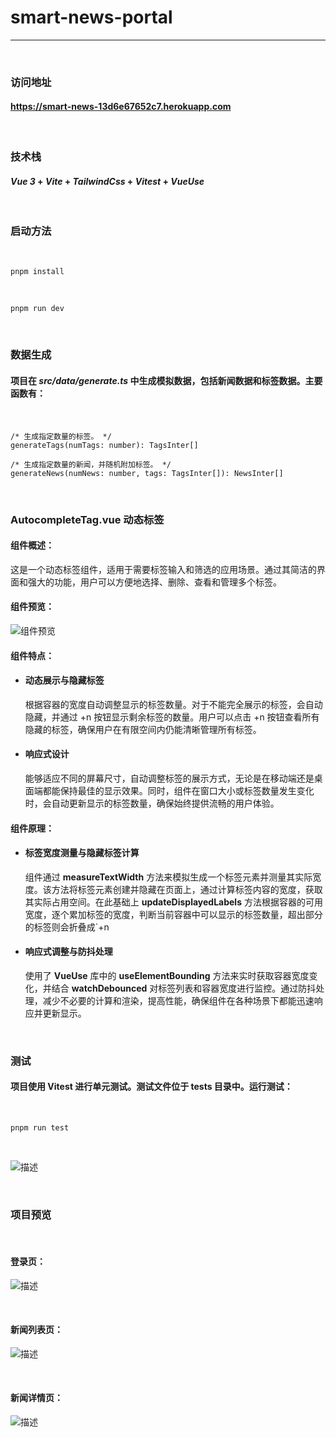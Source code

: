 # smart-news-portal

***

<br/>

### 访问地址

#### https://smart-news-13d6e67652c7.herokuapp.com

<br/>

### 技术栈

#### ***Vue 3*** + ***Vite*** + ***TailwindCss*** + ***Vitest*** + ***VueUse***

<br/>

### 启动方法

<br/>

    pnpm install

<br />

    pnpm run dev

<br />

### 数据生成

#### 项目在 ***src/data/generate.ts*** 中生成模拟数据，包括新闻数据和标签数据。主要函数有：

<br />

    /* 生成指定数量的标签。 */
    generateTags(numTags: number): TagsInter[]

    /* 生成指定数量的新闻，并随机附加标签。 */
    generateNews(numNews: number, tags: TagsInter[]): NewsInter[]

<br/>

### **AutocompleteTag.vue** 动态标签

#### 组件概述：

这是一个动态标签组件，适用于需要标签输入和筛选的应用场景。通过其简洁的界面和强大的功能，用户可以方便地选择、删除、查看和管理多个标签。

#### 组件预览：

![组件预览](/public/md/auto_complete_tag.gif)

#### 组件特点：

- #### 动态展示与隐藏标签 ####

    根据容器的宽度自动调整显示的标签数量。对于不能完全展示的标签，会自动隐藏，并通过 +n 按钮显示剩余标签的数量。用户可以点击 +n 按钮查看所有隐藏的标签，确保用户在有限空间内仍能清晰管理所有标签。

- #### 响应式设计 ####

    能够适应不同的屏幕尺寸，自动调整标签的展示方式，无论是在移动端还是桌面端都能保持最佳的显示效果。同时，组件在窗口大小或标签数量发生变化时，会自动更新显示的标签数量，确保始终提供流畅的用户体验。

#### 组件原理：

- #### 标签宽度测量与隐藏标签计算 ####

    组件通过 **measureTextWidth** 方法来模拟生成一个标签元素并测量其实际宽度。该方法将标签元素创建并隐藏在页面上，通过计算标签内容的宽度，获取其实际占用空间。在此基础上 **updateDisplayedLabels** 方法根据容器的可用宽度，逐个累加标签的宽度，判断当前容器中可以显示的标签数量，超出部分的标签则会折叠成`+n

- #### 响应式调整与防抖处理 ####

    使用了 **VueUse** 库中的 **useElementBounding** 方法来实时获取容器宽度变化，并结合 **watchDebounced** 对标签列表和容器宽度进行监控。通过防抖处理，减少不必要的计算和渲染，提高性能，确保组件在各种场景下都能迅速响应并更新显示。

<br/>

### 测试

#### 项目使用 Vitest 进行单元测试。测试文件位于 tests 目录中。运行测试：

<br />

    pnpm run test

<br />

![描述](/public/md/test.jpg)

<br />

### 项目预览

<br>

#### 登录页：

![描述](/public/md/page1.jpg)

<br>

#### 新闻列表页：

![描述](/public/md/page2.jpg)

<br>

#### 新闻详情页：

![描述](/public/md/page3.jpg)

<br>
